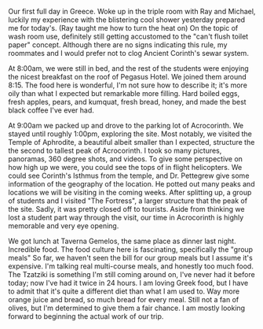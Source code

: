Our first full day in Greece. Woke up in the triple room with Ray and Michael, luckily my experience with the blistering cool shower yesterday prepared me for today's. (Ray taught me how to turn the heat on) On the topic of wash room use, definitely still getting accustomed to the "can't flush toilet paper" concept. Although there are no signs indicating this rule, my roommates and I would prefer not to clog Ancient Corinth's sewar system. 

At 8:00am, we were still in bed, and the rest of the students were enjoying the nicest breakfast on the roof of Pegasus Hotel. We joined them around 8:15. The food here is wonderful, I'm not sure how to describe it; it's more oily than what I expected but remarkable more filling. Hard boiled eggs, fresh apples, pears, and kumquat, fresh bread, honey, and made the best black coffee I've ever had. 

At 9:00am we packed up and drove to the parking lot of Acrocorinth. We stayed until roughly 1:00pm, exploring the site. Most notably, we visited the Temple of Aphrodite, a beautiful albeit smaller than I expected, structure the the second to tallest peak of Acrocorinth. I took so many pictures, panoramas, 360 degree shots, and videos. To give some perspective on how high up we were, you could see the tops of in flight helicopters. We could see Corinth's Isthmus from the temple, and Dr. Pettegrew give some information of the geography of the location. He potted out many peaks and locations we will be visiting in the coming weeks. After splitting up, a group of students and I visited "The Fortress", a larger structure that the peak of the site. Sadly, it was pretty closed off to tourists. Aside from thinking we lost a student part way through the visit, our time in Acrocorinth is highly memorable and very eye opening.

We got lunch at Taverna Gemelos, the same place as dinner last night. Incredible food. The food culture here is fascinating, specifically the "group meals" So far, we haven't seen the bill for our group meals but I assume it's expensive. I'm talking real multi-course meals, and honestly too much food. The Tzatziki is something I'm still coming around on, I've never had it before today; now I've had it twice in 24 hours. I am loving Greek food, but I have to admit that it's quite a different diet than what I am used to. Way more orange juice and bread, so much bread for every meal. Still not a fan of olives, but I'm determined to give them a fair chance. I am mostly looking forward to beginning the actual work of our trip. 